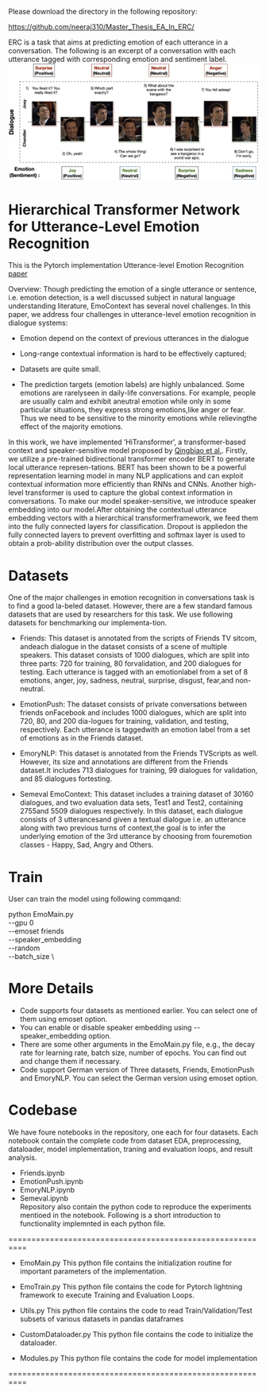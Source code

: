 Please download the directory in the following repository:

 https://github.com/neeraj310/Master_Thesis_EA_In_ERC/

ERC is a task that aims at predicting emotion of each utterance in a conversation. The following is an excerpt of a conversation with each utterance tagged with corresponding emotion and sentiment label.
![alt text](example.jpg "Title")

# Hierarchical Transformer Network for Utterance-Level Emotion Recognition
This is the Pytorch implementation Utterance-level Emotion Recognition [paper](https://arxiv.org/ftp/arxiv/papers/2002/2002.07551.pdf)

Overview: Though predicting the emotion of a single utterance or sentence, i.e. emotion detection, is a well discussed subject in natural language understanding literature, EmoContext has several novel challenges. In this paper, we address four challenges in utterance-level emotion recognition in dialogue systems:

- Emotion depend on the context of previous utterances in the dialogue

- Long-range contextual information is hard to be effectively captured;

- Datasets are quite small.

-  The prediction targets (emotion labels) are highly unbalanced. Some emotions are rarelyseen in daily-life conversations.   For example,  people are usually calm and exhibit aneutral emotion while only in some particular situations, they express strong emotions,like anger or fear. Thus we need to be sensitive to the minority emotions while relievingthe effect of the majority emotions.
 
In this work, we have implemented ’HiTransformer’, a transformer-based context and speaker-sensitive model proposed by [Qingbiao et al.](https://arxiv.org/ftp/arxiv/papers/2002/2002.07551.pdf).  Firstly, we utilize a pre-trained bidirectional transformer encoder BERT to generate local utterance represen-tations. BERT has been shown to be a powerful representation learning model in many NLP applications and can exploit contextual information more efficiently than RNNs and CNNs. Another high-level transformer is used to capture the global context information in conversations. To make our model speaker-sensitive, we introduce speaker embedding into our model.After obtaining the contextual utterance embedding vectors with a hierarchical transformerframework, we feed them into the fully connected layers for classification. Dropout is appliedon the fully connected layers to prevent overfitting and softmax layer is used to obtain a prob-ability distribution over the output classes.

# Datasets
One of the major challenges in emotion recognition in conversations task is to find a good la-beled dataset. However, there are a few standard famous datasets that are used by researchers for this task. We use following datasets for benchmarking our implementa-tion.
- Friends: This  dataset  is  annotated  from  the  scripts  of  Friends  TV  sitcom,  andeach dialogue in the dataset consists of a scene of multiple speakers. This dataset consists of 1000 dialogues, which are split into three parts: 720 for training, 80 forvalidation, and 200 dialogues for testing. Each utterance is tagged with an emotionlabel from a set of 8 emotions, anger, joy, sadness, neutral, surprise, disgust, fear,and non-neutral.
 
- EmotionPush:  The dataset consists of private conversations between friends onFacebook and includes 1000 dialogues, which are split into 720, 80, and 200 dia-logues for training, validation, and testing, respectively. Each utterance is taggedwith an emotion label from a set of emotions as in the Friends dataset.

- EmoryNLP:  This dataset is annotated from the Friends TVScripts as well. However, its size and annotations are different from the Friends dataset.It includes 713 dialogues for training, 99 dialogues for validation, and 85 dialogues fortesting.

- Semeval EmoContext:  This dataset includes a training dataset of 30160 dialogues, and two evaluation data sets, Test1 and Test2, containing 2755and 5509 dialogues respectively.  In this dataset, each dialogue consists of 3 utterancesand given a textual dialogue i.e.  an utterance along with two previous turns of context,the goal is to infer the underlying emotion of the 3rd utterance by choosing from fouremotion classes - Happy,  Sad,  Angry and Others.


# Train 
User can train the model using following commqand:

python EmoMain.py \
--gpu 0 \
--emoset friends \
--speaker_embedding \
--random \
--batch_size \ 

# More Details
- Code supports four datasets as mentioned earlier. You can select one of them using emoset option.
- You can enable or disable speaker embedding using --speaker_embedding option.
- There are some other arguments in the EmoMain.py file, e.g., the decay rate for learning rate, batch size, number of epochs. You can find out and change them if necessary.
- Code support German version of Three datasets, Friends, EmotionPush and EmoryNLP. You can select the German version using emoset option.

# Codebase
We have foure notebooks in the repository, one each for four datasets. Each notebook contain the complete code from dataset EDA, preprocessing, dataloader, model implementation, traning and evaluation loops, and result analysis.
- Friends.ipynb
- EmotionPush.ipynb
- EmoryNLP.ipynb
- Semeval.ipynb \
Repository also contain the python code to reproduce the experiments mentioed in the notebook. Following is a short introduction to functionality implemnted in each python file. 

==========================================================
- EmoMain.py
  This python file contains the initialization routine for important parameters of the implementation. 
  
- EmoTrain.py 
  This python file contains the code for Pytorch lightning framework to execute Training and Evaluation Loops.
  
- Utils.py
  This python file contains the code to read Train/Validation/Test subsets of various datasets in pandas dataframes

- CustomDataloader.py
  This python file contains the code to initialize the dataloader. 

- Modules.py
  This python file contains the code for model implementation



==========================================================




